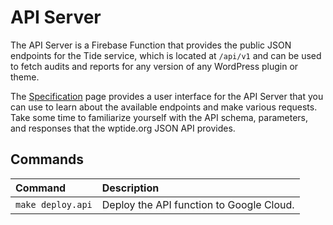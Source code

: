 # API Server

The API Server is a Firebase Function that provides the public JSON endpoints for the Tide service, which is located at `/api/v1` and can be used to fetch audits and reports for any version of any WordPress plugin or theme.

The [Specification](../../specification/README.md) page provides a user interface for the API Server that you can use to learn about the available endpoints and make various requests. Take some time to familiarize yourself with the API schema, parameters, and responses that the wptide.org JSON API provides.

## Commands

| Command | Description |
| :--- | :--- |
| `make deploy.api` | Deploy the API function to Google Cloud. |

